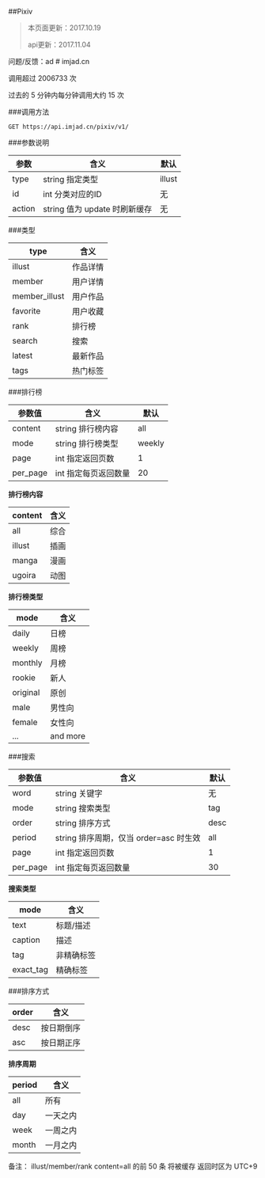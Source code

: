 ##Pixiv

> 本页面更新：2017.10.19
>
> api更新：2017.11.04

问题/反馈：ad # imjad.cn

调用超过 2006733 次

过去的 5 分钟内每分钟调用大约 15 次

###调用方法

	GET https://api.imjad.cn/pixiv/v1/

###参数说明

参数|	含义|	默认
---|---|---
type|	string 指定类型|	illust
id|	int 分类对应的ID	|无
action|	string 值为 update 时刷新缓存|	无

###类型

type	|含义
---|---
illust	|作品详情
member	|用户详情
member_illust|	用户作品
favorite	|用户收藏
rank	|排行榜
search	|搜索
latest	|最新作品
tags	|热门标签


###排行榜

参数值	|含义	|默认
---|---|---
content	|string 排行榜内容	|all
mode	|string 排行榜类型	|weekly
page	|int 指定返回页数	|1
per_page	|int 指定每页返回数量	|20

**排行榜内容**

content|	含义
---|---
all	|综合
illust|	插画
manga	|漫画
ugoira	|动图


**排行榜类型**

mode|	含义
---|---
daily|	日榜
weekly|	周榜
monthly|	月榜
rookie|	新人
original|	原创
male	|男性向
female|	女性向
...|	and more

###搜索

参数值	|含义|	默认
---|---|---
word	|string 关键字|	无
mode	|string 搜索类型	|tag
order	|string 排序方式	|desc
period	|string 排序周期，仅当 order=asc 时生效	|all
page	|int 指定返回页数	|1
per_page	|int 指定每页返回数量	|30

**搜索类型**

mode	|含义
---|---
text	|标题/描述
caption	|描述
tag	|非精确标签
exact_tag	|精确标签


###排序方式

order|	含义
---|---
desc	|按日期倒序
asc	|按日期正序


**排序周期**

period	|含义
---|---
all|	所有
day	|一天之内
week	|一周之内
month	|一月之内

备注：
illust/member/rank content=all 的前 50 条 将被缓存
返回时区为 UTC+9